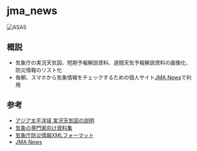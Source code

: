 # jma_news

![ASAS](https://52.193.72.209/jma/latest/ASAS.png?latest)


## 概説
- 気象庁の実況天気図、短期予報解説資料、週間天気予報解説資料の画像化、防災情報のリスト化
- 毎朝、スマホから気象情報をチェックするための個人サイト[JMA News](https://tenki.cf/jma/)で利用


## 参考
- [アジア太平洋域 実況天気図の説明](https://www.jma.go.jp/jma/kishou/know/kurashi/ASAS_kaisetu.html)
- [気象の専門家向け資料集](https://www.jma.go.jp/jma/kishou/know/expert/index.html)
- [気象庁防災情報XMLフォーマット](https://xml.kishou.go.jp/)
- [JMA News](https://tenki.cf/jma/)
